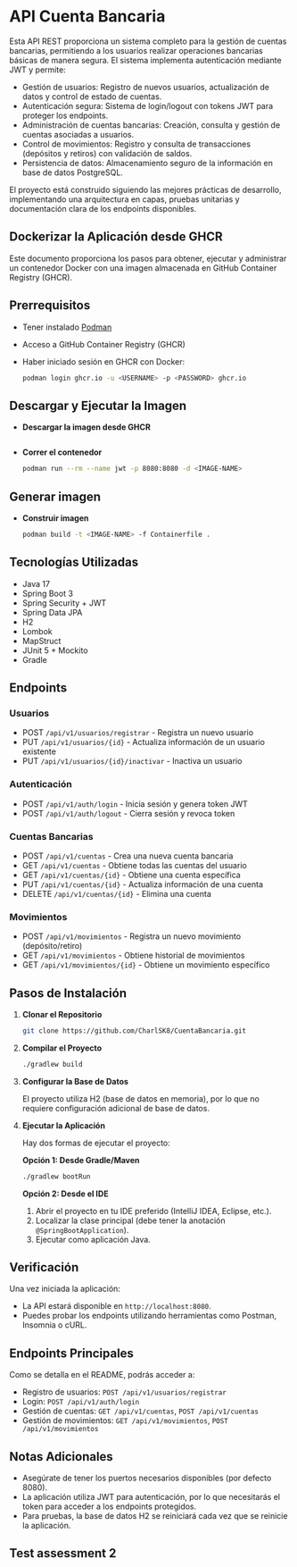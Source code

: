 # API Cuenta Bancaria

Esta API REST proporciona un sistema completo para la gestión de cuentas bancarias, permitiendo a los usuarios realizar operaciones bancarias básicas de manera segura. El sistema implementa autenticación mediante JWT y permite:

- Gestión de usuarios: Registro de nuevos usuarios, actualización de datos y control de estado de cuentas.
- Autenticación segura: Sistema de login/logout con tokens JWT para proteger los endpoints.
- Administración de cuentas bancarias: Creación, consulta y gestión de cuentas asociadas a usuarios.
- Control de movimientos: Registro y consulta de transacciones (depósitos y retiros) con validación de saldos.
- Persistencia de datos: Almacenamiento seguro de la información en base de datos PostgreSQL.

El proyecto está construido siguiendo las mejores prácticas de desarrollo, implementando una arquitectura en capas, pruebas unitarias y documentación clara de los endpoints disponibles.

## Dockerizar la Aplicación desde GHCR

Este documento proporciona los pasos para obtener, ejecutar y administrar un contenedor Docker con una imagen almacenada en GitHub Container Registry (GHCR).

## Prerrequisitos

- Tener instalado [Podman](https://podman.io/)
- Acceso a GitHub Container Registry (GHCR)
- Haber iniciado sesión en GHCR con Docker:

  ```sh
  podman login ghcr.io -u <USERNAME> -p <PASSWORD> ghcr.io 
  ```

## Descargar y Ejecutar la Imagen

- **Descargar la imagen desde GHCR**

    ```sh
    
    ```

- **Correr el contenedor**

    ```sh
    podman run --rm --name jwt -p 8080:8080 -d <IMAGE-NAME>
    ```

## Generar imagen

- **Construir imagen**

    ```sh
    podman build -t <IMAGE-NAME> -f Containerfile . 
    ```

## Tecnologías Utilizadas

- Java 17
- Spring Boot 3
- Spring Security + JWT
- Spring Data JPA
- H2
- Lombok
- MapStruct
- JUnit 5 + Mockito
- Gradle

## Endpoints

### Usuarios

- POST `/api/v1/usuarios/registrar` - Registra un nuevo usuario
- PUT `/api/v1/usuarios/{id}` - Actualiza información de un usuario existente
- PUT `/api/v1/usuarios/{id}/inactivar` - Inactiva un usuario

### Autenticación

- POST `/api/v1/auth/login` - Inicia sesión y genera token JWT
- POST `/api/v1/auth/logout` - Cierra sesión y revoca token

### Cuentas Bancarias

- POST `/api/v1/cuentas` - Crea una nueva cuenta bancaria
- GET `/api/v1/cuentas` - Obtiene todas las cuentas del usuario
- GET `/api/v1/cuentas/{id}` - Obtiene una cuenta específica
- PUT `/api/v1/cuentas/{id}` - Actualiza información de una cuenta
- DELETE `/api/v1/cuentas/{id}` - Elimina una cuenta

### Movimientos

- POST `/api/v1/movimientos` - Registra un nuevo movimiento (depósito/retiro)
- GET `/api/v1/movimientos` - Obtiene historial de movimientos
- GET `/api/v1/movimientos/{id}` - Obtiene un movimiento específico

## Pasos de Instalación

1. **Clonar el Repositorio**

    ```bash
    git clone https://github.com/CharlSK8/CuentaBancaria.git
    ```

2. **Compilar el Proyecto**

    ```bash
    ./gradlew build  
    ```

3. **Configurar la Base de Datos**

    El proyecto utiliza H2 (base de datos en memoria), por lo que no requiere configuración adicional de base de datos.

4. **Ejecutar la Aplicación**

    Hay dos formas de ejecutar el proyecto:

    **Opción 1: Desde Gradle/Maven**

    ```bash
    ./gradlew bootRun
    ```

    **Opción 2: Desde el IDE**

    1. Abrir el proyecto en tu IDE preferido (IntelliJ IDEA, Eclipse, etc.).
    2. Localizar la clase principal (debe tener la anotación `@SpringBootApplication`).
    3. Ejecutar como aplicación Java.

## Verificación

Una vez iniciada la aplicación:

- La API estará disponible en `http://localhost:8080`.
- Puedes probar los endpoints utilizando herramientas como Postman, Insomnia o cURL.

## Endpoints Principales

Como se detalla en el README, podrás acceder a:

- Registro de usuarios: `POST /api/v1/usuarios/registrar`
- Login: `POST /api/v1/auth/login`
- Gestión de cuentas: `GET /api/v1/cuentas`, `POST /api/v1/cuentas`
- Gestión de movimientos: `GET /api/v1/movimientos`, `POST /api/v1/movimientos`

## Notas Adicionales

- Asegúrate de tener los puertos necesarios disponibles (por defecto 8080).
- La aplicación utiliza JWT para autenticación, por lo que necesitarás el token para acceder a los endpoints protegidos.
- Para pruebas, la base de datos H2 se reiniciará cada vez que se reinicie la aplicación.

## Test assessment 2
